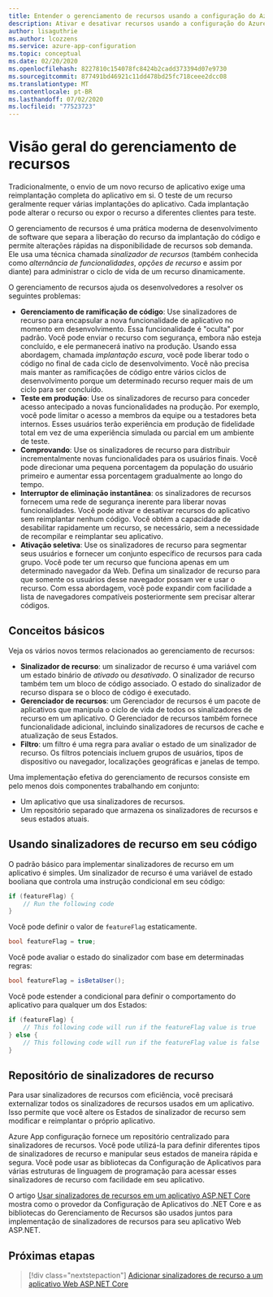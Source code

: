 ```yaml
---
title: Entender o gerenciamento de recursos usando a configuração do Azure App
description: Ativar e desativar recursos usando a configuração do Azure App
author: lisaguthrie
ms.author: lcozzens
ms.service: azure-app-configuration
ms.topic: conceptual
ms.date: 02/20/2020
ms.openlocfilehash: 8227810c154078fc8424b2cadd373394d07e9730
ms.sourcegitcommit: 877491bd46921c11dd478bd25fc718ceee2dcc08
ms.translationtype: MT
ms.contentlocale: pt-BR
ms.lasthandoff: 07/02/2020
ms.locfileid: "77523723"
---
```

# <a name="feature-management-overview"></a>Visão geral do gerenciamento de recursos

Tradicionalmente, o envio de um novo recurso de aplicativo exige uma reimplantação completa do aplicativo em si. O teste de um recurso geralmente requer várias implantações do aplicativo.  Cada implantação pode alterar o recurso ou expor o recurso a diferentes clientes para teste.  

O gerenciamento de recursos é uma prática moderna de desenvolvimento de software que separa a liberação do recurso da implantação do código e permite alterações rápidas na disponibilidade de recursos sob demanda. Ele usa uma técnica chamada *sinalizador de recursos* (também conhecida como *alternância de funcionalidades*, *opções de recurso* e assim por diante) para administrar o ciclo de vida de um recurso dinamicamente.

O gerenciamento de recursos ajuda os desenvolvedores a resolver os seguintes problemas:

* **Gerenciamento de ramificação de código**: Use sinalizadores de recurso para encapsular a nova funcionalidade de aplicativo no momento em desenvolvimento. Essa funcionalidade é "oculta" por padrão. Você pode enviar o recurso com segurança, embora não esteja concluído, e ele permanecerá inativo na produção. Usando essa abordagem, chamada *implantação escura*, você pode liberar todo o código no final de cada ciclo de desenvolvimento. Você não precisa mais manter as ramificações de código entre vários ciclos de desenvolvimento porque um determinado recurso requer mais de um ciclo para ser concluído.
* **Teste em produção**: Use os sinalizadores de recurso para conceder acesso antecipado a novas funcionalidades na produção. Por exemplo, você pode limitar o acesso a membros da equipe ou a testadores beta internos. Esses usuários terão experiência em produção de fidelidade total em vez de uma experiência simulada ou parcial em um ambiente de teste.
* **Comprovando**: Use os sinalizadores de recurso para distribuir incrementalmente novas funcionalidades para os usuários finais. Você pode direcionar uma pequena porcentagem da população do usuário primeiro e aumentar essa porcentagem gradualmente ao longo do tempo.
* **Interruptor de eliminação instantânea**: os sinalizadores de recursos fornecem uma rede de segurança inerente para liberar novas funcionalidades. Você pode ativar e desativar recursos do aplicativo sem reimplantar nenhum código. Você obtém a capacidade de desabilitar rapidamente um recurso, se necessário, sem a necessidade de recompilar e reimplantar seu aplicativo.
* **Ativação seletiva**: Use os sinalizadores de recurso para segmentar seus usuários e fornecer um conjunto específico de recursos para cada grupo. Você pode ter um recurso que funciona apenas em um determinado navegador da Web. Defina um sinalizador de recurso para que somente os usuários desse navegador possam ver e usar o recurso. Com essa abordagem, você pode expandir com facilidade a lista de navegadores compatíveis posteriormente sem precisar alterar códigos.

## <a name="basic-concepts"></a>Conceitos básicos

Veja os vários novos termos relacionados ao gerenciamento de recursos:

* **Sinalizador de recurso**: um sinalizador de recurso é uma variável com um estado binário de *ativado* ou *desativado*. O sinalizador de recurso também tem um bloco de código associado. O estado do sinalizador de recurso dispara se o bloco de código é executado.
* **Gerenciador de recursos**: um Gerenciador de recursos é um pacote de aplicativos que manipula o ciclo de vida de todos os sinalizadores de recurso em um aplicativo. O Gerenciador de recursos também fornece funcionalidade adicional, incluindo sinalizadores de recursos de cache e atualização de seus Estados.
* **Filtro**: um filtro é uma regra para avaliar o estado de um sinalizador de recurso. Os filtros potenciais incluem grupos de usuários, tipos de dispositivo ou navegador, localizações geográficas e janelas de tempo.

Uma implementação efetiva do gerenciamento de recursos consiste em pelo menos dois componentes trabalhando em conjunto:

* Um aplicativo que usa sinalizadores de recursos.
* Um repositório separado que armazena os sinalizadores de recursos e seus estados atuais.

## <a name="using-feature-flags-in-your-code"></a>Usando sinalizadores de recurso em seu código

O padrão básico para implementar sinalizadores de recurso em um aplicativo é simples. Um sinalizador de recurso é uma variável de estado booliana que controla uma instrução condicional em seu código:

```csharp
if (featureFlag) {
    // Run the following code
}
```

Você pode definir o valor de `featureFlag` estaticamente.

```csharp
bool featureFlag = true;
```

Você pode avaliar o estado do sinalizador com base em determinadas regras:

```csharp
bool featureFlag = isBetaUser();
```

Você pode estender a condicional para definir o comportamento do aplicativo para qualquer um dos Estados:

```csharp
if (featureFlag) {
    // This following code will run if the featureFlag value is true
} else {
    // This following code will run if the featureFlag value is false
}
```

## <a name="feature-flag-repository"></a>Repositório de sinalizadores de recurso

Para usar sinalizadores de recursos com eficiência, você precisará externalizar todos os sinalizadores de recursos usados em um aplicativo. Isso permite que você altere os Estados de sinalizador de recurso sem modificar e reimplantar o próprio aplicativo.

Azure App configuração fornece um repositório centralizado para sinalizadores de recursos. Você pode utilizá-la para definir diferentes tipos de sinalizadores de recurso e manipular seus estados de maneira rápida e segura. Você pode usar as bibliotecas da Configuração de Aplicativos para várias estruturas de linguagem de programação para acessar esses sinalizadores de recurso com facilidade em seu aplicativo.

O artigo [Usar sinalizadores de recursos em um aplicativo ASP.NET Core](./use-feature-flags-dotnet-core.md) mostra como o provedor da Configuração de Aplicativos do .NET Core e as bibliotecas do Gerenciamento de Recursos são usados juntos para implementação de sinalizadores de recursos para seu aplicativo Web ASP.NET.

## <a name="next-steps"></a>Próximas etapas

> [!div class="nextstepaction"]
> [Adicionar sinalizadores de recurso a um aplicativo Web ASP.NET Core](./quickstart-feature-flag-aspnet-core.md)  
